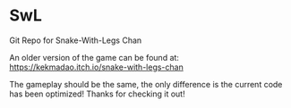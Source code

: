 # SwL
Git Repo for Snake-With-Legs Chan

An older version of the game can be found at: https://kekmadao.itch.io/snake-with-legs-chan

The gameplay should be the same, the only difference is the current code has been optimized!
Thanks for checking it out!
